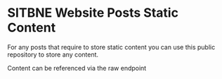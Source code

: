 # SITBNE Website Posts Static Content
For any posts that require to store static content you can use this public repository to store any content.  

Content can be referenced via the raw endpoint 



